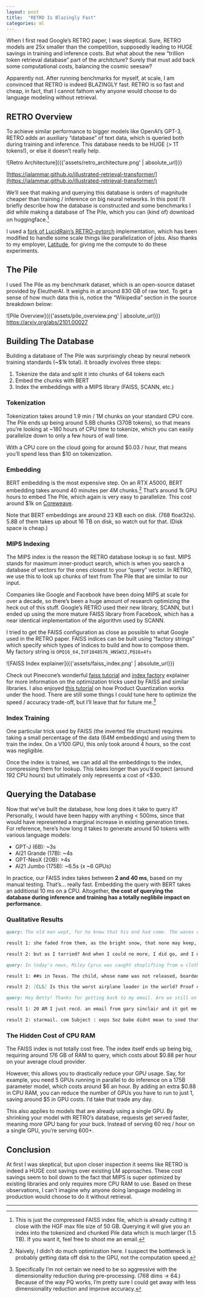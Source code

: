 ```yaml
---
layout: post
title:  "RETRO Is Blazingly Fast"
categories: ml
---
```

When I first read Google’s RETRO paper, I was skeptical. Sure, RETRO models are 25x smaller than the competition, supposedly leading to HUGE savings in training and inference costs. But what about the new “trillion token retrieval database” part of the architcture? Surely that must add back some computational costs, balancing the cosmic seesaw?

Apparently not. After running benchmarks for myself, at scale, I am convinced that RETRO is indeed BLAZINGLY fast. RETRO is so fast and cheap, in fact, that I cannot fathom why anyone would choose to do language modeling without retrieval.

## RETRO Overview

To achieve similar performance to bigger models like OpenAI’s GPT-3, RETRO adds an auxiliary “database” of text data, which is queried both during training and inference. This database needs to be HUGE (> 1T tokens!), or else it doesn’t really help.

![Retro Architecture]({{'assets/retro_architecture.png' | absolute_url}})

[https://jalammar.github.io/illustrated-retrieval-transformer/](https://jalammar.github.io/illustrated-retrieval-transformer/)

We’ll see that making and querying this database is orders of magnitude cheaper than training / inference on big neural networks. In this post I’ll briefly describe how the database is constructed and some benchmarks I did while making a database of The Pile, which you can (kind of) download on huggingface.[^1]

[^1]: This is just the compressed FAISS index file, which is already cutting it close with the HGF max file size of 50 GB. Querying it will give you an index into the tokenized and chunked Pile data which is much larger (1.5 TB). If you want it, feel free to shoot me an email.

I used a [fork of LucidRain’s RETRO-pytorch](https://github.com/latitudegames/RETRO-pytorch) implementation, which has been modified to handle some scale things like parallelization of jobs. Also thanks to my employer, [Latitude](https://latitude.io/), for giving me the compute to do these experiments.

## The Pile

I used The Pile as my benchmark dataset, which is an open-source dataset provided by EleutherAI. It weighs in at around 830 GB of raw text. To get a sense of how much data this is, notice the “Wikipedia” section in the source breakdown below:

![Pile Overview]({{'assets/pile_overview.png' | absolute_url}})
https://arxiv.org/abs/2101.00027

## Building The Database

Building a database of The Pile was surprisingly cheap by neural network training standards (~$1k total). It broadly involves three steps:

1. Tokenize the data and split it into chunks of 64 tokens each
2. Embed the chunks with BERT
3. Index the embeddings with a MIPS library (FAISS, SCANN, etc.)

### Tokenization

Tokenization takes around 1.9 min / 1M chunks on your standard CPU core. The Pile ends up being around 5.8B chunks (370B tokens), so that means you’re looking at ~180 hours of CPU time to tokenize, which you can easily parallelize down to only a few hours of wall time.

With a CPU core on the cloud going for around $0.03 / hour, that means you’ll spend less than $10 on tokenization.

### Embedding

BERT embedding is the most expensive step. On an RTX A5000, BERT embedding takes around 40 minutes per 4M chunks.[^2] That’s around 1k GPU hours to embed The Pile, which again is very easy to parallelize. This cost around $1k on [Coreweave](https://www.coreweave.com/pricing).

[^2]: Naively, I didn’t do much optimization here. I suspect the bottleneck is probably getting data off disk to the GPU, not the computation speed.

Note that BERT embeddings are around 23 KB each on disk. (768 float32s). 5.8B of them takes up about 16 TB on disk, so watch out for that. (Disk space is cheap.)

### MIPS Indexing

The MIPS index is the reason the RETRO database lookup is so fast. MIPS stands for maximum inner-product search, which is when you search a database of vectors for the ones closest to your “query” vector. In RETRO, we use this to look up chunks of text from The Pile that are similar to our input.

Companies like Google and Facebook have been doing MIPS at scale for over a decade, so there’s been a huge amount of research optimizing the heck out of this stuff. Google’s RETRO used their new library, SCANN, but I ended up using the more mature FAISS library from Facebook, which has a near identical implementation of the algorithm used by SCANN.

I tried to get the FAISS configuration as close as possible to what Google used in the RETRO paper. FAISS indices can be built using “factory strings” which specify which types of indices to build and how to compose them. My factory string is `OPQ16_64,IVF1048576_HNSW32,PQ16x4fs`

![FAISS Index explainer]({{'assets/faiss_index.png' | absolute_url}})

Check out Pinecone’s wonderful [faiss tutorial](https://www.pinecone.io/learn/faiss-tutorial/) and [index factory](https://www.pinecone.io/learn/composite-indexes/) explainer for more information on the optimization tricks used by FAISS and similar libraries. I also enjoyed [this tutorial](https://mccormickml.com/2017/10/13/product-quantizer-tutorial-part-1/) on how Product Quantization works under the hood. There are still some things I could tune here to optimize the speed / accuracy trade-off, but I’ll leave that for future me.[^3]

[^3]: Specifically I’m not certain we need to be so aggressive with the dimensionality reduction during pre-processing. (768 dims → 64.) Because of the way PQ works, I’m pretty sure I could get away with less dimensionality reduction and improve accuracy.

### Index Training

One particular trick used by FAISS (the inverted file structure) requires taking a small percentage of the data (64M embeddings) and using them to train the index. On a V100 GPU, this only took around 4 hours, so the cost was negligible.

Once the index is trained, we can add all the embeddings to the index, compressing them for lookup. This takes longer than you’d expect (around 192 CPU hours) but ultimately only represents a cost of <$30.

## Querying the Database

Now that we’ve built the database, how long does it take to query it? Personally, I would have been happy with anything < 500ms, since that would have represented a marginal increase in existing generation times. For reference, here’s how long it takes to generate around 50 tokens with various language models:

- GPT-J (6B): ~3s
- AI21 Grande (17B): ~4s
- GPT-NeoX (20B): >4s
- AI21 Jumbo (175B): ~6.5s (x ~6 GPUs)

In practice, our FAISS index takes between **2 and 40 ms**, based on my manual testing. That’s… really fast. Embedding the query with BERT takes an additional 10 ms on a CPU. Altogether, **the cost of querying the database during inference and training has a totally neglibile impact on performance.**

### Qualitative Results

```markdown
query: The old man wept, for he knew that his end had come. The waves of time washed over him.

result 1: she faded from them, as the bright snow, that none may keep, melts in our very hands. A murmur of farewell came to his ears, - - no more. She was gone. He would have followed, but Charon, now on guard, drove him back. Seven days he lingered there between the worlds

result 2: but as I tarried? And when I could no more, I did go, and I did stay, and I did steward. Stayed at the station. The ravens did raven. The steward did steward. But one thing mattered. The Spirit did Spirit. And the word remained. For
```

```markdown
query: In today's news, Miley Cyrus was caught shoplifting from a clothing store on Hollywood Boulevard.

result 1: ##s in Texas. The child, whose name was not released, boarded the Techno Jump Ride with her 8 - year - old brother at the RodeoHouston carnival around 2 p. m. Wednesday, according to local affiliate KTRK. RodeoHouston is a popular local attraction. Witnesses told

result 2: [CLS] Is this the worst airplane loader in the world? Proof can be found in a year - old YouTube video that just surfaced via Reddit. In it, an unidentified freight handler can be seen haphazardly tossing packages from a flat bed onto a conveyor belt at China's Guangzhou Airport. Capt
```

```markdown
query: Hey Betty! Thanks for getting back to my email. Are we still on for Saturday?

result 1: 20 AM I just recd. an email from gary sinclair and it got me thinking about all the great people and good freinds of VR - 24. I know a few of you have emailed me in the past and I didnt respond but I will to all future emails. After

result 2: starmail. com Subject : oops Soz babe didnt mean to sned that!!!! Was trying to email a mate on my phone and been drinkin ps hop u r ok I close the laptop and I sit for a long time in silence. As I do, I examine the happy, laughing
```

### The Hidden Cost of CPU RAM

The FAISS index is not totally cost free. The index itself ends up being big, requiring around 176 GB of RAM to query, which costs about $0.88 per hour on your average cloud provider.

However, this allows you to drastically reduce your GPU usage. Say, for example, you need 5 GPUs running in parallel to do inference on a 175B parameter model, which costs around $6 an hour. By adding an extra $0.88 in CPU RAM, you can reduce the number of GPUs you have to run to just 1, saving around $5 in GPU costs. I’d take that trade any day.

This also applies to models that are already using a single GPU. By shrinking your model with RETRO’s database, requests get served faster, meaning more GPU bang for your buck. Instead of serving 60 req / hour on a single GPU, you’re serving 600+.

## Conclusion

At first I was skeptical, but upon closer inspection it seems like RETRO is indeed a HUGE cost savings over existing LM approaches. These cost savings seem to boil down to the fact that MIPS is super optimized by existing libraries and only requires more CPU RAM to use. Based on these observations, I can’t imagine why anyone doing language modeling in production would choose to do it without retrieval.

------


